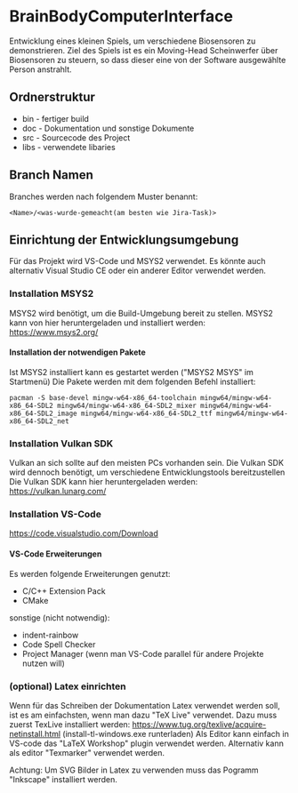 # BrainBodyComputerInterface

Entwicklung eines kleinen Spiels, um verschiedene Biosensoren zu demonstrieren.
Ziel des Spiels ist es ein Moving-Head Scheinwerfer über Biosensoren zu steuern, so dass dieser eine von der Software ausgewählte Person anstrahlt.

## Ordnerstruktur

 - bin - fertiger build
 - doc - Dokumentation und sonstige Dokumente
 - src - Sourcecode des Project
 - libs - verwendete libaries

## Branch Namen

Branches werden nach folgendem Muster benannt:

    <Name>/<was-wurde-gemeacht(am besten wie Jira-Task)>

## Einrichtung der Entwicklungsumgebung

Für das Projekt wird VS-Code und MSYS2 verwendet.
Es könnte auch alternativ Visual Studio CE oder ein anderer Editor verwendet werden.

### Installation MSYS2
MSYS2 wird benötigt, um die Build-Umgebung bereit zu stellen.
MSYS2 kann von hier heruntergeladen und installiert werden:
https://www.msys2.org/

#### Installation der notwendigen Pakete
Ist MSYS2 installiert kann es gestartet werden ("MSYS2 MSYS" im Startmenü)
Die Pakete werden mit dem folgenden Befehl installiert:

    pacman -S base-devel mingw-w64-x86_64-toolchain mingw64/mingw-w64-x86_64-SDL2 mingw64/mingw-w64-x86_64-SDL2_mixer mingw64/mingw-w64-x86_64-SDL2_image mingw64/mingw-w64-x86_64-SDL2_ttf mingw64/mingw-w64-x86_64-SDL2_net 

### Installation Vulkan SDK
Vulkan an sich sollte auf den meisten PCs vorhanden sein.
Die Vulkan SDK wird dennoch benötigt, um verschiedene Entwicklungstools bereitzustellen
Die Vulkan SDK kann hier heruntergeladen werden:
https://vulkan.lunarg.com/

### Installation VS-Code
https://code.visualstudio.com/Download

#### VS-Code Erweiterungen
Es werden folgende Erweiterungen genutzt:
 - C/C++ Extension Pack
 - CMake

sonstige (nicht notwendig):
 - indent-rainbow
 - Code Spell Checker
 - Project Manager (wenn man VS-Code parallel für andere Projekte nutzen will)

### (optional) Latex einrichten
Wenn für das Schreiben der Dokumentation Latex verwendet werden soll, ist es am einfachsten, wenn man dazu "TeX Live" verwendet.
Dazu muss zuerst TexLive installiert werden: https://www.tug.org/texlive/acquire-netinstall.html (install-tl-windows.exe runterladen)
Als Editor kann einfach in VS-code das "LaTeX Workshop" plugin verwendet werden.
Alternativ kann als editor "Texmarker" verwendet werden.

Achtung: Um SVG Bilder in Latex zu verwenden muss das Pogramm "Inkscape" installiert werden.


